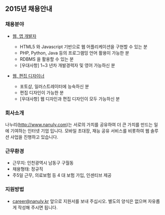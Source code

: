 ## 2015년 채용안내

### 채용분야 
  - [웹, 앱 개발자](developer.md)
    - HTML5 와 Javascript 기반으로 웹 어플리케이션을 구현할 수 있는 분
    - PHP, Python, Java 등의 프로그램밍 언어 활용이 가능한 분
    - RDBMS 을 활용할 수 있는 분
    - [우대사항] 1~3 년차 개발경력자 및 영어 가능하신 분

  - [웹, 편집 디자이너](designer.md)
    - 포토샵, 일러스트레이터에 능숙하신 분
    - 편집 디자인이 가능한 분
    - [우대사항] 웹 디자인과 편집 디자인이 모두 가능하신 분

### 회사소개
나누리(http://www.nanuly.com)는 서로의 가치를 공유하여 더 큰 가치를 만드는 일에 기여하는 인터넷 기업 입니다.
모바일 초대장, 재능 공유 서비스를 비롯하여 웹 솔루션 사업을 진행하고 있습니다.

### 근무환경
 - 근무지: 인천광역시 남동구 구월동
 - 채용형태: 정규직
 - 주5일 근무, 의료보험 등 4 대 보험 가입, 인센티브 제공 

### 지원방법
  - career@nanuly.kr 앞으로 지원서를 보내 주십시오. 별도의 양식은 없으며 자유롭게 작성해 주시면 됩니다.
